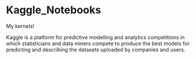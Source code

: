 # Kaggle_Notebooks
My kernels!

Kaggle is a platform for predictive modelling and analytics competitions in which statisticians and data miners compete to produce the
best models for predicting and describing the datasets uploaded by companies and users.
